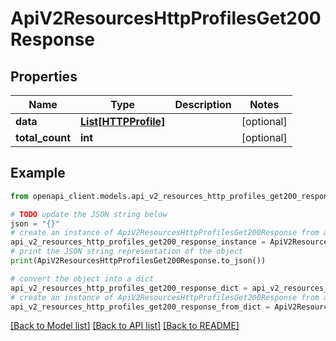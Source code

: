 # ApiV2ResourcesHttpProfilesGet200Response


## Properties

Name | Type | Description | Notes
------------ | ------------- | ------------- | -------------
**data** | [**List[HTTPProfile]**](HTTPProfile.md) |  | [optional] 
**total_count** | **int** |  | [optional] 

## Example

```python
from openapi_client.models.api_v2_resources_http_profiles_get200_response import ApiV2ResourcesHttpProfilesGet200Response

# TODO update the JSON string below
json = "{}"
# create an instance of ApiV2ResourcesHttpProfilesGet200Response from a JSON string
api_v2_resources_http_profiles_get200_response_instance = ApiV2ResourcesHttpProfilesGet200Response.from_json(json)
# print the JSON string representation of the object
print(ApiV2ResourcesHttpProfilesGet200Response.to_json())

# convert the object into a dict
api_v2_resources_http_profiles_get200_response_dict = api_v2_resources_http_profiles_get200_response_instance.to_dict()
# create an instance of ApiV2ResourcesHttpProfilesGet200Response from a dict
api_v2_resources_http_profiles_get200_response_from_dict = ApiV2ResourcesHttpProfilesGet200Response.from_dict(api_v2_resources_http_profiles_get200_response_dict)
```
[[Back to Model list]](../README.md#documentation-for-models) [[Back to API list]](../README.md#documentation-for-api-endpoints) [[Back to README]](../README.md)


